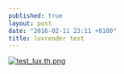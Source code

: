 ```yaml
---
published: true
layout: post
date: "2016-02-11 23:11 +0100"
title: luxrender test
---
```


[![test_lux.th.png](https://scrot.moe/images/2016/02/11/test_lux.th.png)](https://scrot.moe/images/2016/02/11/test_lux.png)
